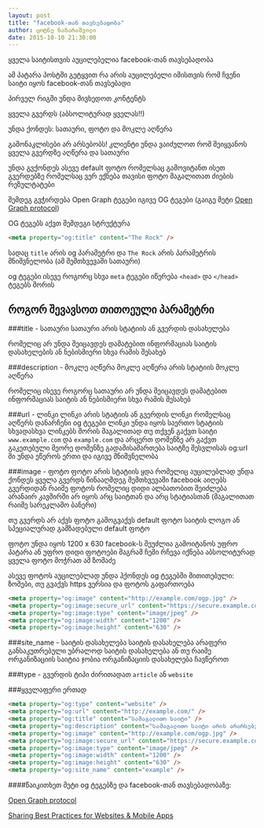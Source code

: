 ```yaml
---
layout: post
title: "facebook-თან თავსებადობა"
author: ცოტნე ნაზარაშვილი
date: 2015-10-10 21:30:00
---
```

ყველა საიტისთვის აუცილებელია facebook-თან თავსებადობა

ამ პატარა პოსტში გეტყვით რა არის აუცილებელი იმისთვის რომ ჩვენი საიტი იყოს facebook-თან თავსებადი

პირველ რიგში უნდა მივხედოთ კონტენტს

ყველა გვერდს (აბსოლიტურად ყველას!!)

უნდა ქონდეს: სათაური, ფოტო და მოკლე აღწერა

გამონაკლისები არ არსებობს! კლიენტი უნდა ვაიძულოთ რომ შეიყვანოს ყველა გვერდზე აღწერა და სათაური

უნდა გვქონდეს ასევე default ფოტო რომელსაც გამოვიტანთ ისეთ გვერდებზე რომელსაც ვერ ექნება თავისი ფოტო მაგალითათ ძიების რეზულტატები

შემდეგ გვჭირდება Open Graph ტეგები იგივე OG ტეგები (გაიგე მეტი [Open Graph protocol](http://ogp.me/))

OG ტეგებს აქვთ შემდეგი სტრუქტურა

```html
<meta property="og:title" content="The Rock" />
```
სადაც `title` არის og პარამეტრი და `The Rock` არის პარამეტრის მნიშვნელობა (ამ შემთხვევაში სათაური)

og ტეგები ისევე როგორც სხვა `meta` ტეგები იწერება `<head>` და `</head>` ტეგებს შორის

როგორ შევავსოთ თითოეული პარამეტრი
----

###title - სათაური
სათაური არის სტატიის ან გვერდის დასახელება

რომელიც არ უნდა შეიცავდეს დამატებით ინფორმაციას საიტის დასახელების ან ნებისმიერი სხვა რამის შესახებ

###description - მოკლე აღწერა
მოკლე აღწერა არის სტატიის მოკლე აღწერა

რომელიც ისევე როგორც სათაური არ უნდა შეიცავდეს დამატებით ინფორმაციას საიტის ან ნებისმიერი სხვა რამის შესახებ

###url - ლინკი
ლინკი არის სტატიის ან გვერდის ლინკი რომელსაც აღწერს დანარჩენი og ტეგები
ლინკი უნდა იყოს საერთო სტატიის სხვადასხვა ლინკებს შორის მაგალითად თუ თქვენ გაქვთ საიტი `www.example.com` და `example.com` და არცერთ დომენზე არ გაქვთ გაკეთებული მეორე დომენზე გადამისამართება საიტზე შესვლისას og:url ში უნდა ეწეროს ერთი და იგივე მნიშვნელობა

###image - ფოტო
ფოტო არის სტატიის ყდა რომელიც აუცილებლად უნდა ქონდეს ყველა გვერდს წინააღმდეგ შემთხვევაში facebook აიღებს გვერდიდან რაიმე ფოტოს რომელიც დიდი ალბათობით შეიძლება არანაირ კავშირში არ იყოს არც საიტთან და არც სტატიასთან (მაგალითათ რაიმე სარეკლამო ბანერი)

თუ გვერდს არ აქვს ფოტო გამოგვაქვს default ფოტო საიტის ლოგო ან სპეციალურად გამზადებული default ფოტო

ფოტო უნდა იყოს 1200 x 630 facebook-ს შეუძლია გამოიტანოს უფრო პატარა ან უფრო დიდი ფოტოები მაგრამ ჩემი რჩევა იქნება აბსოლიტურად ყველა ფოტო მოჭრათ ამ ზომაძე

ასევე ფოტოს აუცილებლად უნდა ჰქონდეს og ტეგებში მითითებული: ზომები, თუ გვაქვს https ვერსია და ფოტოს გაფართოება

```html
<meta property="og:image" content="http://example.com/ogp.jpg" />
<meta property="og:image:secure_url" content="https://secure.example.com/ogp.jpg" />
<meta property="og:image:type" content="image/jpeg" />
<meta property="og:image:width" content="1200" />
<meta property="og:image:height" content="630" />
```

###site_name - საიტის დასახელება
საიტის დასახელება არაფერი განსაკუთრებული უბრალოდ საიტის დასახელება ან თუ რაიმე ორგანიზაციის საიტია ჯობია ორგანიზაციის დასახელება ჩავწეროთ


###type - გვერდის ტიპი
ძირითადათ `article` ან `website`


###ყველაფერი ერთად

```html
<meta property="og:type" content="website" />
<meta property="og:url" content="http://example.com/" />
<meta property="og:title" content="სამაგალითო საიტი" />
<meta property="og:description" content="სამაგალითო საიტი არის არარსებული საიტი რომელიც გამოიყენება სტატიებში საიტის განზოგადეულ სახელად" />
<meta property="og:image" content="http://example.com/ogp.jpg" />
<meta property="og:image:secure_url" content="https://secure.example.com/ogp.jpg" />
<meta property="og:image:type" content="image/jpeg" />
<meta property="og:image:width" content="1200" />
<meta property="og:image:height" content="630" />
<meta property="og:site_name" content="example" />
```


####წაიკითხეთ მეტი og ტეგებზე და facebook-თან თავსებადობაზე:

[Open Graph protocol](http://ogp.me/)

[Sharing Best Practices for Websites & Mobile Apps](https://developers.facebook.com/docs/sharing/best-practices)
